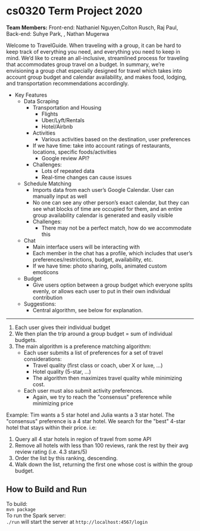 # cs0320 Term Project 2020

**Team Members:** Front-end: Nathaniel Nguyen,Colton Rusch, Raj Paul, Back-end: Suhye Park, , Nathan Mugerwa

Welcome to TravelGuide. When traveling with a group, it can be hard to keep track of everything you need, and everything you need to keep in mind. We’d like to create an all-inclusive, streamlined process for traveling that accommodates group travel on a budget. In summary, we’re envisioning a group chat especially designed for travel which takes into account group budget and calendar availability, and makes food, lodging, and transportation recommendations accordingly.

* Key Features
  * Data Scraping
    * Transportation and Housing
      * Flights
      * Uber/Lyft/Rentals
      * Hotel/Airbnb
    * Activities
      * Various activities based on the destination, user preferences
    * If we have time: take into account ratings of restaurants, locations, specific foods/activities
      * Google review API?
    * Challenges:
      * Lots of repeated data
      * Real-time changes can cause issues
   * Schedule Matching
     * Imports data from each user’s Google Calendar. User can manually input as well
     * No one can see any other person’s exact calendar, but they can see what blocks of time are occupied for them, and an entire group availability calendar is generated and easily visible
     * Challenges: 
       * There may not be a perfect match, how do we accommodate this
   * Chat
     * Main interface users will be interacting with
     * Each member in the chat has a profile, which includes that user’s preferences/restrictions, budget, availability, etc.
     * If we have time: photo sharing, polls, animated custom emoticons
   * Budget
     * Give users option between a group budget which everyone splits evenly, or allows each user to put in their own individual contribution
   * Suggestions:
     * Central algorithm, see below for explanation.


-----------------------------------------------
1. Each user gives their individual budget
2. We then plan the trip around a group budget = sum of individual budgets.
3. The main algorithm is a preference matching algorithm:
   * Each user submits a list of preferences for a set of travel considerations:	
     * Travel quality (first class or coach, uber X or luxe, ...)
     * Hotel quality (5-star, ...)
     * The algorithm then maximizes travel quality while minimizing cost.
   * Each user must also submit activity preferences. 
     * Again, we try to reach the "consensus" preference while minimizing price

Example:
Tim wants a 5 star hotel and Julia wants a 3 star hotel. The "consensus" preference is a 4 star hotel. We search for the "best" 4-star hotel that stays within their price. i.e:
   1. Query all 4 star hotels in region of travel from some API
   2. Remove all hotels with less than 100 reviews, rank the rest by their avg review rating (i.e. 4.3 stars/5)
   3. Order the list by this ranking, descending.
   4. Walk down the list, returning the first one whose cost is within the group budget.

## How to Build and Run
To build: \
`mvn package` \
To run the Spark server: \
`./run` will start the server at `http://localhost:4567/login`
